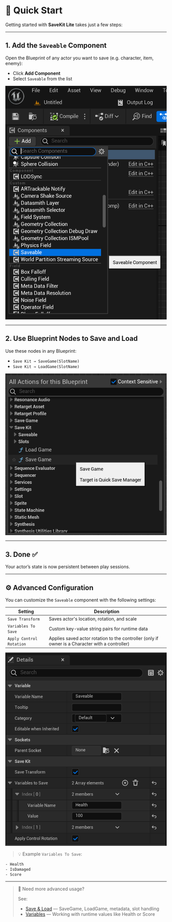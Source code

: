 # 🚀 Quick Start

Getting started with **SaveKit Lite** takes just a few steps:

---

## 1. Add the `Saveable` Component

Open the Blueprint of any actor you want to save (e.g. character, item, enemy):

- Click **Add Component**
- Select `Saveable` from the list

![Saveable Component](images/SaveableComponent.png)

---

## 2. Use Blueprint Nodes to Save and Load

Use these nodes in any Blueprint:

- `Save Kit → SaveGame(SlotName)`
- `Save Kit → LoadGame(SlotName)`

![Save/Load Nodes](images/SaveGameLoadGame.png)

---

## 3. Done ✅  
Your actor’s state is now persistent between play sessions.

---

## ⚙️ Advanced Configuration

You can customize the `Saveable` component with the following settings:

| Setting                | Description                                          |
|------------------------|------------------------------------------------------|
| `Save Transform`       | Saves actor's location, rotation, and scale         |
| `Variables To Save`    | Custom key-value string pairs for runtime data      |
| `Apply Control Rotation` | Applies saved actor rotation to the controller (only if owner is a Character with a controller)     |

![Saveable Component Settings](images/ChooseSaveable.png)

> 💡 Example `Variables To Save`:

```plaintext
- Health
- IsDamaged
- Score
```

---

> 📌 Need more advanced usage?
>
> See:
> - [Save & Load](save-load.md) — SaveGame, LoadGame, metadata, slot handling
> - [Variables](variables.md) — Working with runtime values like Health or Score

